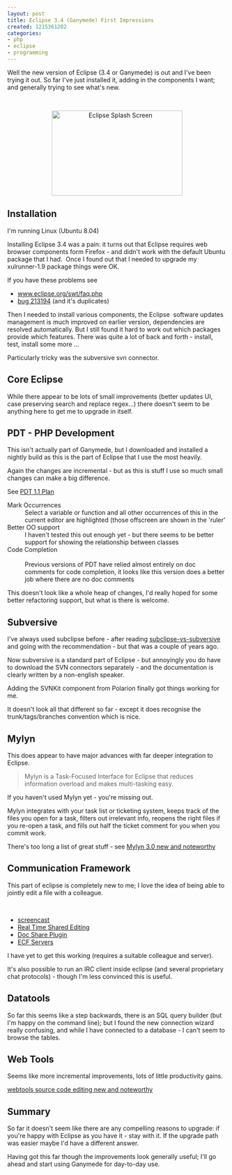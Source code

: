 ```yaml
---
layout: post
title: Eclipse 3.4 (Ganymede) First Impressions
created: 1215361202
categories:
- php
- eclipse
- programming
---
```

<p>
Well the new version of Eclipse (3.4 or Ganymede) is out and I've been trying it out. So far I've just installed it, adding in the components I want; and generally trying to see what's new. 
</p>
<p>
&nbsp;
</p>
<div style="text-align: center">
<img src="/sites/default/files/u1/eclipse-splash_0.png" alt="Eclipse Splash Screen" width="300" height="195" />
</div>
<h2>
Installation 
</h2>
<p>
I'm running Linux (Ubuntu 8.04) 
</p>
<p>
Installing Eclipse 3.4 was a pain: it turns out that Eclipse requires web browser components form Firefox - and didn't work with the default Ubuntu package that I had.  Once I found out that I needed to upgrade my xulrunner-1.9 package things were OK.
</p>
<p>
If you have these problems see
</p>
<ul>
	<li><a href="http://www.eclipse.org/swt/faq.php#browserlinux">www.eclipse.org/swt/faq.php</a></li>
	<li><a href="https://bugs.eclipse.org/bugs/show_bug.cgi?id=213194">bug 213194</a> (and it's duplicates)</li>
</ul>
<p>
Then I needed to install various components, the Eclipse  software updates management is much improved on earlier version, dependencies are resolved automatically. But I still found it hard to work out which packages provide which features. There was quite a lot of back and forth - install, test, install some more ...
</p>
<p>
Particularly tricky was the subversive svn connector. 
</p>
<h2>Core Eclipse</h2>
<p>
While there appear to be lots of small improvements (better updates UI, case preserving search and replace regex...) there doesn't seem to be anything here to get me to upgrade in itself.
</p>
<h2>PDT - PHP Development</h2>
<p>
This isn't actually part of Ganymede, but I downloaded and installed a nightly build as this is the part of Eclipse that I use the most heavily.
</p>
<p>
Again the changes are incremental - but as this is stuff I use so much small changes can make a big difference.
</p>
<p>
See <a href="http://wiki.eclipse.org/PDT/1.1_Plan">PDT 1.1 Plan</a>
</p>
<dl><dt>Mark Occurrences</dt>
<dd>Select a variable or function and all other occurrences of this in the current editor are highlighted (those offscreen are shown in the 'ruler'</dd>
<dt>Better OO support</dt>
<dd>I haven't tested this out enough yet - but there seems to be better support for showing the relationship between classes</dd>
<dt>Code Completion</dt><dt>
<br />
</dt><dd>Previous versions of PDT have relied almost entirely on doc comments for code completion, it looks like this version does a better job where there are no doc comments</dd>
</dl>
<p>
This doesn't look like a whole heap of changes, I'd really hoped for some better refactoring support, but what is there is welcome.
</p>
<h2>Subversive</h2>
<p>
I've always used subclipse before - after reading <a href="http://www.barneyb.com/barneyblog/2006/10/26/subclipse-vs-subversive/">subclipse-vs-subversive</a> and going with the recommendation - but that was a couple of years ago.
</p>
<p>
Now subversive is a standard part of Eclipse - but annoyingly you do have to download the SVN connectors separately - and the documentation is clearly written by a non-english speaker.
</p>
<p>
Adding the SVNKit component from Polarion finally got things working for me.
</p>
<p>
It doesn't look all that different so far - except it does recognise the trunk/tags/branches convention which is nice.
</p>
<h2>Mylyn</h2>
<p>
This does appear to have major advances with far deeper integration to Eclipse.
</p>
<blockquote>
	Mylyn is a Task-Focused Interface for Eclipse that reduces information overload and makes multi-tasking easy.
</blockquote>
<p>
If you haven't used Mylyn yet - you're missing out.
</p>
<p>
Mylyn integrates with your task list or ticketing system, keeps track of the files you open for a task, filters out irrelevant info, reopens the right files if you re-open a task, and fills out half the ticket comment for you when you commit work.
</p>
<p>
There's too long a list of great stuff - see <a href="http://www.eclipse.org/mylyn/new/">Mylyn 3.0 new and noteworthy</a>
</p>
<h2>Communication Framework</h2>
<p>
This part of eclipse is completely new to me; I love the idea of being able to jointly edit a file with a colleague.
</p>
<p>
&nbsp;
</p>
<ul>
	<li><a href="http://codesurgeonblog.com/2008/06/cola-real-time-shared-editing.html">screencast</a></li>
	<li><a href="http://wiki.eclipse.org/RT_Shared_Editing">Real Time Shared Editing</a></li>
	<li><a href="http://wiki.eclipse.org/DocShare_Plugin">Doc Share Plugin</a></li>
	<li><a href="http://wiki.eclipse.org/ECF_Servers">ECF Servers</a></li>
</ul>
<p>
I have yet to get this working (requires a suitable colleague and server).
</p>
<p>
It's also possible to run an IRC client inside eclipse (and several proprietary chat protocols) - though I'm less convinced this is useful.
</p>
<h2>Datatools</h2>
<p>
So far this seems like a step backwards, there is an SQL query builder (but I'm happy on the command line); but I found the new connection wizard really confusing, and while I have connected to a database - I can't seem to browse the tables.
</p>
<h2>Web Tools</h2>
<p>
Seems like more incremental improvements, lots of little productivity gains.
</p>
<p>
<a href="http://www.eclipse.org/webtools/releases/3.0.0/newandnoteworthy/sourceediting.php">webtools source code editing new and noteworthy</a>
</p>
<h2>Summary</h2>
<p>
So far it doesn't seem like there are any compelling reasons to upgrade: if you're happy with Eclipse as you have it - stay with it. If the upgrade path was easier maybe I'd have a different answer.
</p>
<p>
Having got this far though the improvements look generally useful; I'll go ahead and start using Ganymede for day-to-day use.
</p>
